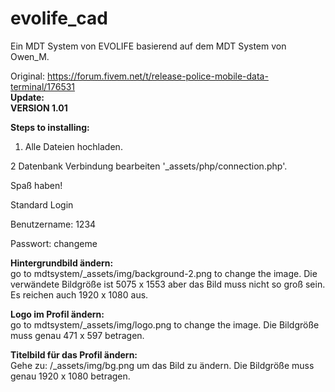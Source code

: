 # evolife_cad

Ein MDT System von EVOLIFE basierend auf dem MDT System von Owen_M.

Original: https://forum.fivem.net/t/release-police-mobile-data-terminal/176531 </br>
**Update:** </br>
**VERSION 1.01**</br>

**Steps to installing:**</br>

1. Alle Dateien hochladen.

2 Datenbank Verbindung bearbeiten '_assets/php/connection.php'.

Spaß haben!

Standard Login

Benutzername: 1234

Passwort: changeme

**Hintergrundbild ändern:**</br>
go to mdtsystem/_assets/img/background-2.png to change the image.
Die verwändete Bildgröße ist 5075 x 1553 aber das Bild muss nicht so groß sein. Es reichen auch 1920 x 1080 aus.

**Logo im Profil ändern:**</br>
go to mdtsystem/_assets/img/logo.png to change the image.
Die Bildgröße muss genau 471 x 597 betragen.

**Titelbild für das Profil ändern:**</br>
Gehe zu: /_assets/img/bg.png um das Bild zu ändern.
Die Bildgröße muss genau 1920 x 1080 betragen.

